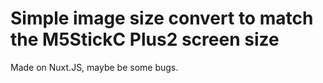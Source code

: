 # Simple image size convert to match the M5StickC Plus2 screen size
Made on Nuxt.JS, maybe be some bugs.


